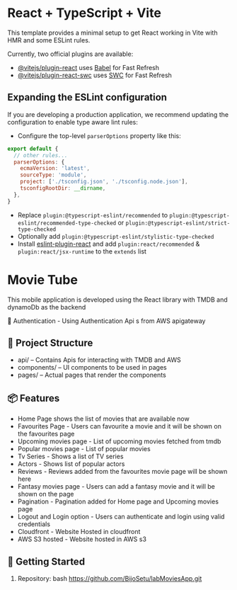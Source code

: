 # React + TypeScript + Vite

This template provides a minimal setup to get React working in Vite with HMR and some ESLint rules.

Currently, two official plugins are available:

- [@vitejs/plugin-react](https://github.com/vitejs/vite-plugin-react/blob/main/packages/plugin-react/README.md) uses [Babel](https://babeljs.io/) for Fast Refresh
- [@vitejs/plugin-react-swc](https://github.com/vitejs/vite-plugin-react-swc) uses [SWC](https://swc.rs/) for Fast Refresh

## Expanding the ESLint configuration

If you are developing a production application, we recommend updating the configuration to enable type aware lint rules:

- Configure the top-level `parserOptions` property like this:

```js
export default {
  // other rules...
  parserOptions: {
    ecmaVersion: 'latest',
    sourceType: 'module',
    project: ['./tsconfig.json', './tsconfig.node.json'],
    tsconfigRootDir: __dirname,
  },
}
```

- Replace `plugin:@typescript-eslint/recommended` to `plugin:@typescript-eslint/recommended-type-checked` or `plugin:@typescript-eslint/strict-type-checked`
- Optionally add `plugin:@typescript-eslint/stylistic-type-checked`
- Install [eslint-plugin-react](https://github.com/jsx-eslint/eslint-plugin-react) and add `plugin:react/recommended` & `plugin:react/jsx-runtime` to the `extends` list


# Movie Tube

This mobile application is developed using the React library with TMDB and dynamoDb as the backend

🔐 Authentication - Using Authentication Api s from AWS apigateway


## 🧱 Project Structure

- api/ – Contains Apis for interacting with TMDB and AWS
- components/ – UI components to be used in pages
- pages/ – Actual pages that render the components 

## 📦 Features

- Home Page shows the list of movies that are available now
- Favourites Page - Users can favourite a movie and it will be shown on the favourites page
- Upcoming movies page - List of upcoming movies fetched from tmdb
- Popular movies page - List of popular movies 
- Tv Series - Shows a list of TV series
- Actors - Shows list of popular actors
- Reviews - Reviews added from the favourites movie page will be shown here 
- Fantasy movies page - Users can add a fantasy movie and it will be shown on the page
- Pagination - Pagination added for Home page and Upcoming movies page
- Logout and Login option - Users can authenticate and login using valid credentials
- Cloudfront - Website Hosted in cloudfront
- AWS S3 hosted - Website hosted in AWS s3 


## 🚀 Getting Started

1. Repository:
   bash
   https://github.com/BijoSetu/labMoviesApp.git
   
